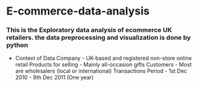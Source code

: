 # E-commerce-data-analysis
### This is the Exploratory data analysis of ecommerce  UK retailers. the data preprocessing  and visualization is done by python
* Context of Data
Company - UK-based and registered non-store online retail
Products for selling - Mainly all-occasion gifts
Customers - Most are wholesalers (local or international)
Transactions Period - 1st Dec 2010 - 9th Dec 2011 (One year)

